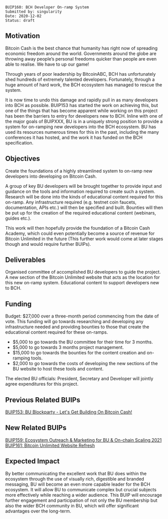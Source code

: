    BUIP160: BCH Developer On-ramp System
    Submitted by: singularity
    Date: 2020-12-02
    Status: draft

## Motivation
Bitcoin Cash is the best chance that humanity has right now of spreading economic freedom around the world. Governments around the globe are throwing away people’s personal freedoms quicker than people are even able to realise. We have to up our game!

Through years of poor leadership by BitcoinABC, BCH has unfortunately shed hundreds of extremely talented developers. Fortunately, through a huge amount of hard work, the BCH ecosystem has managed to rescue the system.

It is now time to undo this damage and rapidly pull in as many developers into BCH as possible. BUIP153 has started the work on achieving this, but one of the things that has become apparent while working on this project has been the barriers to entry for developers new to BCH. Inline with one of the major goals of BUIPXXX, BU is in a uniquely strong position to provide a system for on-ramping new developers into the BCH ecosystem. BU has used its resources numerous times for this in the past, including the many conferences it has hosted, and the work it has funded on the BCH specification.

## Objectives
Create the foundations of a highly streamlined system to on-ramp new developers into developing on Bitcoin Cash.

A group of key BU developers will be brought together to provide input and guidance on the tools and information required to create such a system. Research will be done into the kinds of educational content required for this on-ramp. Any infrastructure required (e.g. testnet coin faucets, documentation, APIs etc.) will then be specified and built. Bounties will then be put up for the creation of the required educational content (webinars, guides etc.).

This work will then hopefully provide the foundation of a Bitcoin Cash Academy, which could even potentially become a source of revenue for Bitcoin Unlimited in the future (This further work would come at later stages though and would require further BUIPs).

## Deliverables
Organised committee of accomplished BU developers to guide the project.
A new section of the Bitcoin Unlimited website that acts as the location for this new on-ramp system.
Educational content to support developers new to BCH.


## Funding
Budget: $27,000 over a three-month period commencing from the date of vote. This funding will go towards researching and developing any infrastructure needed and providing bounties to those that create the educational content required for these on-ramps.

- $5,000 to go towards the BU committee for their time for 3 months.
- $5,000 to go towards 3 months project management.
- $15,000 to go towards the bounties for the content creation and on-ramping tools.
- $2,000 to go towards the costs of developing the new sections of the BU website to host these tools and content.

The elected BU officials: President, Secretary and Developer will jointly agree expenditures for this project.

## Previous Related BUIPs
[BUIP153: BU Blockparty - Let's Get Building On Bitcoin Cash!](153.md)

## New Related BUIPs
[BUIP159: Ecosystem Outreach & Marketing for BU & On-chain Scaling 2021](159.md)
[BUIP161: Bitcoin Unlimited Website Refresh](161.md)

## Expected Impact
By better communicating the excellent work that BU does within the ecosystem through the use of visually rich, digestible and branded messaging, BU will become an even more capable leader for the BCH ecosystem. It will allow BU to communicate complex but crucial subjects more effectively while reaching a wider audience. This BUIP will encourage further engagement and participation of not only the BU membership but also the wider BCH community in BU, which will offer significant advantages over the long-term.
